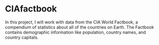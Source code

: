 # CIAfactbook
In this project, I will work with data from the CIA World Factbook, a compendium of statistics about all of the countries on Earth. The Factbook contains demographic information like population, country names, and country capitals.
